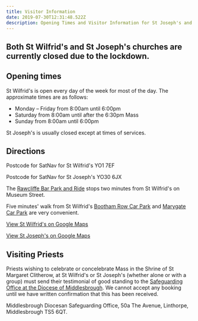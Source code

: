 ```yaml
---
title: Visitor Information
date: 2019-07-30T12:31:48.522Z
description: Opening Times and Visitor Information for St Joseph's and St Wilfrid's
---
```

## Both St Wilfrid's and St Joseph's churches are currently closed due to the lockdown.

## Opening times

St Wilfrid's is open every day of the week for most of the day. The approximate times are as follows:

* Monday – Friday from 8:00am until 6:00pm
* Saturday from 8:00am until after the 6:30pm Mass
* Sunday from 8:00am until 6:00pm

St Joseph's is usually closed except at times of services.

## Directions

Postcode for SatNav for St Wilfrid's YO1 7EF

Postcode for SatNav for St Joseph's YO30 6JX

The [Rawcliffe Bar Park and Ride](http://yorkparkandride.co.uk/maps.php) stops two minutes from St Wilfrid's on Museum Street.

Five minutes' walk from St Wilfrid's [Bootham Row Car Park](https://www.york.gov.uk/directory_record/498/bootham_row_car_park_-_yo30_7bp) and [Marygate Car Park](https://www.york.gov.uk/directory_record/503/marygate_car_park_-_yo30_7dt) are very convenient.

[View St Wilfrid's on Google Maps](https://maps.google.co.uk/maps?expflags=enable_star_based_justifications:true&ie=UTF8&cid=1491886688963375025&q=Saint+Wilfrid%27s+Catholic+Church&iwloc=A&gl=GB&hl=en)

[View St Joseph's on Google Maps](https://www.google.co.uk/maps/place/St+Joseph's+R+C+Church/@53.97682,-1.0928873,17z/data=!3m1!4b1!4m5!3m4!1s0x487931769eff9de7:0x589f0ca4b58960d2!8m2!3d53.97682!4d-1.0906986)

## Visiting Priests

Priests wishing to celebrate or concelebrate Mass in the Shrine of St Margaret Clitherow, at St Wilfrid's or St Joseph's (whether alone or with a group) must send their testimonial of good standing to the [Safeguarding Office at the Diocese of Middlesbrough](mailto://safeguarding@dioceseofmiddlesbrough.co.uk). We cannot accept any booking until we have written confirmation that this has been received.

Middlesbrough Diocesan Safeguarding Office, 50a The Avenue,
Linthorpe,
Middlesbrough TS5 6QT.
